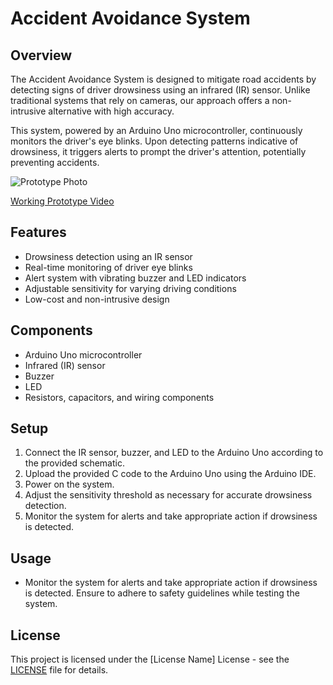 # Accident Avoidance System

## Overview

The Accident Avoidance System is designed to mitigate road accidents by detecting signs of driver drowsiness using an infrared (IR) sensor. Unlike traditional systems that rely on cameras, our approach offers a non-intrusive alternative with high accuracy.

This system, powered by an Arduino Uno microcontroller, continuously monitors the driver's eye blinks. Upon detecting patterns indicative of drowsiness, it triggers alerts to prompt the driver's attention, potentially preventing accidents.

![Prototype Photo](https://example.com/your-photo.jpg)

[Working Prototype Video](https://drive.google.com/file/d/1cbvKmEzTbwd4m_jqJVGbLeHZ6m3zQ7QK/view?usp=sharing)

## Features

- Drowsiness detection using an IR sensor
- Real-time monitoring of driver eye blinks
- Alert system with vibrating buzzer and LED indicators
- Adjustable sensitivity for varying driving conditions
- Low-cost and non-intrusive design

## Components

- Arduino Uno microcontroller
- Infrared (IR) sensor
- Buzzer
- LED
- Resistors, capacitors, and wiring components

## Setup

1. Connect the IR sensor, buzzer, and LED to the Arduino Uno according to the provided schematic.
2. Upload the provided C code to the Arduino Uno using the Arduino IDE.
3. Power on the system.
4. Adjust the sensitivity threshold as necessary for accurate drowsiness detection.
5. Monitor the system for alerts and take appropriate action if drowsiness is detected.

## Usage

- Monitor the system for alerts and take appropriate action if drowsiness is detected. Ensure to adhere to safety guidelines while testing the system.

## License

This project is licensed under the [License Name] License - see the [LICENSE](LICENSE) file for details.
